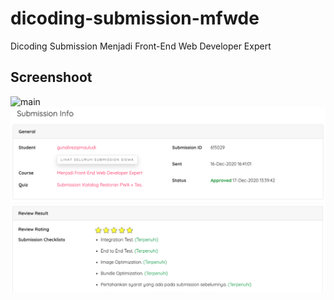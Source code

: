 # dicoding-submission-mfwde

Dicoding Submission Menjadi Front-End Web Developer Expert

## Screenshoot

![main](screenshoot/foodoso.gif)
![main](screenshoot/submission-info-1.png)
![main](screenshoot/submission-info-2.png)

